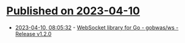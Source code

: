 # [Published on 2023-04-10](index.md)

* [2023-04-10, 08:05:32](https://lobste.rs/s/svql8b/websocket_library_for_go_gobwas_ws) - [WebSocket library for Go - gobwas/ws - Release v1.2.0](https://github.com/gobwas/ws/releases/tag/v1.2.0)
